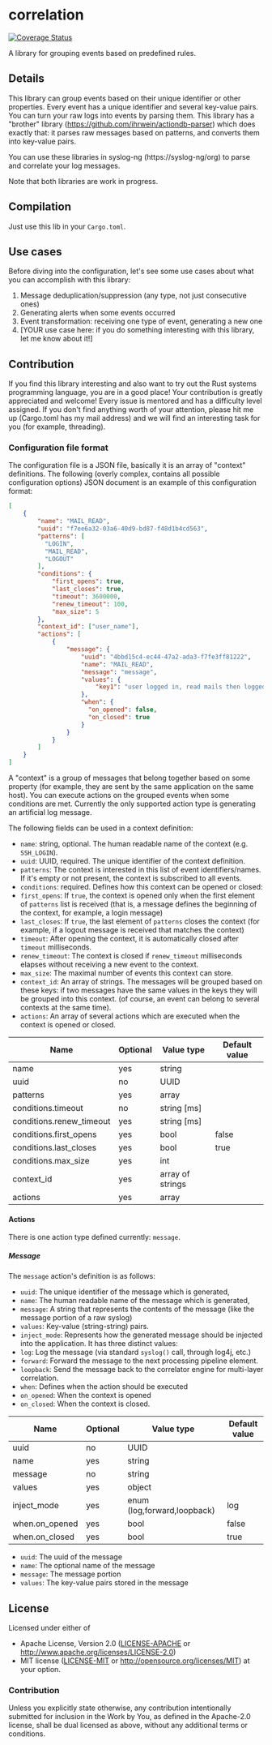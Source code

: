 # correlation

[![Coverage Status](https://coveralls.io/repos/github/ihrwein/correlation/badge.svg?branch=master)](https://coveralls.io/github/ihrwein/correlation?branch=master)

A library for grouping events based on predefined rules.

## Details

This library can group events based on their unique identifier or other
properties. Every event has a unique identifier and several key-value pairs.
You can turn your raw logs into events by parsing them. This library has a
"brother" library (https://github.com/ihrwein/actiondb-parser) which does exactly that: it parses raw messages based on
patterns, and converts them into key-value pairs.

You can use these libraries in syslog-ng (https://syslog-ng/org) to parse and correlate your log messages.

Note that both libraries are work in progress.

## Compilation

Just use this lib in your `Cargo.toml`.

## Use cases

Before diving into the configuration, let's see some use cases about what you can
accomplish with this library:

1. Message deduplication/suppression (any type, not just consecutive ones)
1. Generating alerts when some events occurred
1. Event transformation: receiving one type of event, generating a new one
1. [YOUR use case here: if you do something interesting with this library, let me know about it!]

## Contribution

If you find this library interesting and also want to try out the Rust systems
programming language, you are in a good place! Your contribution is greatly
appreciated and welcome! Every issue is mentored and has a difficulty level
assigned. If you don't find anything worth of your attention, please hit me up
(Cargo.toml has my mail address) and we will find an interesting task for you
(for example, threading).

### Configuration file format

The configuration file is a JSON file, basically it is an array of "context"
definitions. The following (overly complex, contains all possible
configuration options) JSON document is an example of this configuration
format:

```json
[
    {
        "name": "MAIL_READ",
        "uuid": "f7ee6a32-03a6-40d9-bd87-f48d1b4cd563",
        "patterns": [
          "LOGIN",
          "MAIL_READ",
          "LOGOUT"
        ],
        "conditions": {
            "first_opens": true,
            "last_closes": true,
            "timeout": 3600000,
            "renew_timeout": 100,
            "max_size": 5
        },
        "context_id": ["user_name"],
        "actions": [
            {
                "message": {
                    "uuid": "4bbd15c4-ec44-47a2-ada3-f7fe3ff81222",
                    "name": "MAIL_READ",
                    "message": "message",
                    "values": {
                        "key1": "user logged in, read mails then logged out"
                    },
                    "when": {
                      "on_opened": false,
                      "on_closed": true
                    }
                }
            }
        ]
    }
]
```
A "context" is a group of messages that belong together based on some property (for example, they are sent by the same application on the same host). You can
execute actions on the grouped events when some conditions are met. Currently the only
supported action type is generating an artificial log message.

The following fields can be used in a context definition:

* `name`: string, optional. The human readable name of the context (e.g. `SSH_LOGIN`).
* `uuid`: UUID, required. The unique identifier of the context definition.
* `patterns`: The context is interested in this list of event identifiers/names. If it's empty or not present, the
context is subscribed to all events.
* `conditions`: required. Defines how this context can be opened or closed:
 * `first_opens`: If `true`, the context is opened only when the first element of `patterns` list is received (that is, a message defines the beginning of the context, for example, a login message)
 * `last_closes`: If `true`, the last element of `patterns` closes the context (for example, if a logout message is received that matches the context)
 * `timeout`: After opening the context, it is automatically closed after `timeout` milliseconds.
 * `renew_timeout`: The context is closed if `renew_timeout` milliseconds elapses without receiving a new event to the context.
 * `max_size`: The maximal number of events this context can store.
* `context_id`: An array of strings. The messages will be grouped based on these keys: if two messages have the same values in the keys they will be grouped into this context.
 (of course, an event can belong to several contexts at the same time).
* `actions`: An array of several actions which are executed when the context is opened or closed.

| Name                     | Optional | Value type                   | Default value |
|--------------------------|----------|------------------------------|---------------|
| name                     | yes      | string                       |               |
| uuid                     | no       | UUID                         |               |
| patterns                 | yes      | array                        |               |
| conditions.timeout       | no       | string [ms]                  |               |
| conditions.renew_timeout | yes      | string [ms]                  |               |
| conditions.first_opens   | yes      | bool                         | false         |
| conditions.last_closes   | yes      | bool                         | true          |
| conditions.max_size      | yes      | int                          |               |
| context_id               | yes      | array of strings             |               |
| actions                  | yes      | array                        |               | |

#### Actions
There is one action type defined currently: `message`.
##### Message

The `message` action's definition is as follows:

* `uuid`: The unique identifier of the message which is generated,
* `name`: The human readable name of the message which is generated,
* `message`: A string that represents the contents of the message (like the message portion of a raw syslog)
* `values`: Key-value (string-string) pairs.
* `inject_mode`: Represents how the generated message should be injected into the application. It has three distinct values:
 * `log`: Log the message (via standard `syslog()` call, through log4j, etc.)
 * `forward`: Forward the message to the next processing pipeline element.
 * `loopback`: Send the message back to the correlator engine for multi-layer correlation.
* `when`: Defines when the action should be executed
 * `on_opened`: When the context is opened
 * `on_closed`: When the context is closed.


 | Name           | Optional | Value type                               | Default value |
 |----------------|----------|------------------------------------------|---------------|
 | uuid           | no       | UUID                                     |               |
 | name           | yes      | string                                   |               |
 | message        | no       | string                                   |               |
 | values         | yes      | object                                   |               |
 | inject_mode    | yes      | enum (log,forward,loopback)              | log           |
 | when.on_opened | yes      | bool                                     | false         |
 | when.on_closed | yes      | bool                                     | true          |

* `uuid`: The uuid of the message
* `name`: The optional name of the message
* `message`: The message portion
* `values`: The key-value pairs stored in the message

## License

Licensed under either of
 * Apache License, Version 2.0 ([LICENSE-APACHE](LICENSE-APACHE) or http://www.apache.org/licenses/LICENSE-2.0)
 * MIT license ([LICENSE-MIT](LICENSE-MIT) or http://opensource.org/licenses/MIT)
at your option.

### Contribution

Unless you explicitly state otherwise, any contribution intentionally submitted
for inclusion in the Work by You, as defined in the Apache-2.0 license, shall be dual licensed as above, without any
additional terms or conditions.
